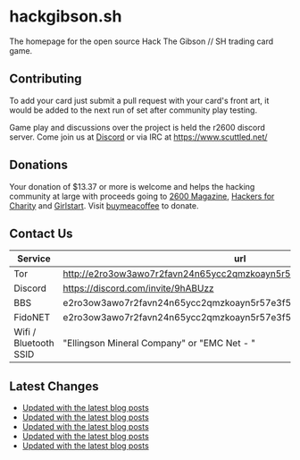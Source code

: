 # hackgibson.sh
The homepage for the open source Hack The Gibson // SH trading card game.


## Contributing

To add your card just submit a pull request with your card's front art, it would be added to the next run of set after community play testing.

Game play and discussions over the project is held the r2600 discord server. Come join us at [Discord](https://discord.com/invite/9hABUzz) or via IRC at https://www.scuttled.net/


## Donations

Your donation of $13.37 or more is welcome and helps the hacking community at large with proceeds going to [2600 Magazine](https://2600.com/), [Hackers for Charity](https://hackersforcharity.org) and [Girlstart](https://girlstart.org).  Visit [buymeacoffee](https://www.buymeacoffee.com/hackgibson.sh) to donate.


## Contact Us

Service | url
-|-
Tor | http://e2ro3ow3awo7r2favn24n65ycc2qmzkoayn5r57e3f56nvjwdcgg32ad.onion
Discord | https://discord.com/invite/9hABUzz
BBS | e2ro3ow3awo7r2favn24n65ycc2qmzkoayn5r57e3f56nvjwdcgg32ad.onion:23
FidoNET | e2ro3ow3awo7r2favn24n65ycc2qmzkoayn5r57e3f56nvjwdcgg32ad.onion:24554
Wifi / Bluetooth SSID | "Ellingson Mineral Company" or "EMC Net - <fidonet address>"

## Latest Changes
<!-- BLOG-POST-LIST:START -->
- [Updated with the latest blog posts](https://github.com/DFW2600/hackgibson.sh/commit/bc6d5dabec55f51811900d3416a91dc6a43d6c95)
- [Updated with the latest blog posts](https://github.com/DFW2600/hackgibson.sh/commit/726f9624155624700aef722c2b1c715b1d8866a2)
- [Updated with the latest blog posts](https://github.com/DFW2600/hackgibson.sh/commit/7d2e7eed813968eff9fbe58b18376131a74aa643)
- [Updated with the latest blog posts](https://github.com/DFW2600/hackgibson.sh/commit/58f3fd6c13947093a68a18df9ebf6fd5a51252e6)
- [Updated with the latest blog posts](https://github.com/DFW2600/hackgibson.sh/commit/e13a28222039bef2afcc9b15fa7fa32442f591aa)
<!-- BLOG-POST-LIST:END -->
